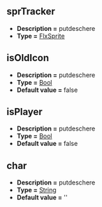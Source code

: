 ## sprTracker
* **Description =** putdeschere
* **Type =** [FlxSprite](https://api.haxeflixel.com/flixel/FlxSprite.html)

## isOldIcon
* **Description =** putdeschere
* **Type =** [Bool](https://api.haxeflixel.com/Bool.html)
* **Default value =** false

## isPlayer
* **Description =** putdeschere
* **Type =** [Bool](https://api.haxeflixel.com/Bool.html)
* **Default value =** false

## char
* **Description =** putdeschere
* **Type =** [String](https://api.haxeflixel.com/String.html)
* **Default value =** ''

